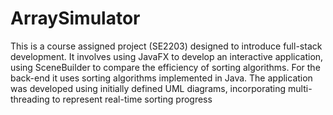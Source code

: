 # ArraySimulator

This is a course assigned project (SE2203) designed to introduce full-stack development. It involves using JavaFX to develop an interactive application, using SceneBuilder to compare the efficiency of sorting algorithms. 
For the back-end it uses sorting algorithms implemented in Java. The application was developed using initially defined UML diagrams, incorporating multi-threading to represent real-time sorting progress
